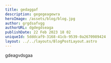 ```yaml
---
title: gedaggaf
description: gegegeagewra
heroImage: /assets/blog/blog.jpg
author: grgdsafvgg
authorURL: dgdegdseaga
publishDate: 22 Feb 2023 18 02
uniqueId: 5dddcaf9-3168-41cb-9539-0a2670989424
layout: ../../layouts/BlogPostLayout.astro
---
```

gdeagvdsgaa